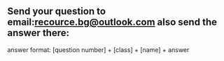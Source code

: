 ## Send your question to email:recource.bg@outlook.com also send the answer there:
answer format: [question number] + [class] + [name] + answer<br>
